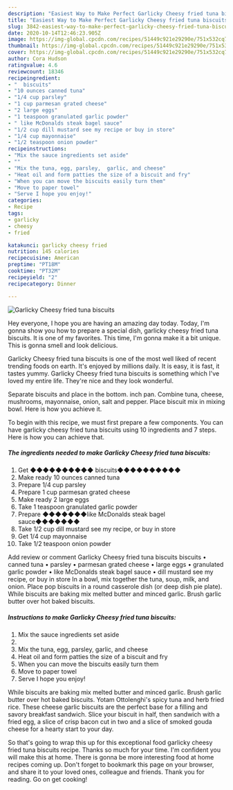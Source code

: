 ```yaml
---
description: "Easiest Way to Make Perfect Garlicky Cheesy fried tuna biscuits"
title: "Easiest Way to Make Perfect Garlicky Cheesy fried tuna biscuits"
slug: 3842-easiest-way-to-make-perfect-garlicky-cheesy-fried-tuna-biscuits
date: 2020-10-14T12:46:23.905Z
image: https://img-global.cpcdn.com/recipes/51449c921e29290e/751x532cq70/garlicky-cheesy-fried-tuna-biscuits-recipe-main-photo.jpg
thumbnail: https://img-global.cpcdn.com/recipes/51449c921e29290e/751x532cq70/garlicky-cheesy-fried-tuna-biscuits-recipe-main-photo.jpg
cover: https://img-global.cpcdn.com/recipes/51449c921e29290e/751x532cq70/garlicky-cheesy-fried-tuna-biscuits-recipe-main-photo.jpg
author: Cora Hudson
ratingvalue: 4.6
reviewcount: 18346
recipeingredient:
- "  biscuits"
- "10 ounces canned tuna"
- "1/4 cup parsley"
- "1 cup parmesan grated cheese"
- "2 large eggs"
- "1 teaspoon granulated garlic powder"
- " like McDonalds steak bagel sauce"
- "1/2 cup dill mustard see my recipe or buy in store"
- "1/4 cup mayonnaise"
- "1/2 teaspoon onion powder"
recipeinstructions:
- "Mix the sauce ingredients set aside"
- ""
- "Mix the tuna, egg, parsley,  garlic, and cheese"
- "Heat oil and form patties the size of a biscuit and fry"
- "When you can move the biscuits easily turn them"
- "Move to paper towel"
- "Serve I hope you enjoy!"
categories:
- Recipe
tags:
- garlicky
- cheesy
- fried

katakunci: garlicky cheesy fried 
nutrition: 145 calories
recipecuisine: American
preptime: "PT18M"
cooktime: "PT32M"
recipeyield: "2"
recipecategory: Dinner

---
```



![Garlicky Cheesy fried tuna biscuits](https://img-global.cpcdn.com/recipes/51449c921e29290e/751x532cq70/garlicky-cheesy-fried-tuna-biscuits-recipe-main-photo.jpg)

Hey everyone, I hope you are having an amazing day today. Today, I'm gonna show you how to prepare a special dish, garlicky cheesy fried tuna biscuits. It is one of my favorites. This time, I'm gonna make it a bit unique. This is gonna smell and look delicious.

Garlicky Cheesy fried tuna biscuits is one of the most well liked of recent trending foods on earth. It's enjoyed by millions daily. It is easy, it is fast, it tastes yummy. Garlicky Cheesy fried tuna biscuits is something which I've loved my entire life. They're nice and they look wonderful.

Separate biscuits and place in the bottom. inch pan. Combine tuna, cheese, mushrooms, mayonnaise, onion, salt and pepper. Place biscuit mix in mixing bowl. Here is how you achieve it.


To begin with this recipe, we must first prepare a few components. You can have garlicky cheesy fried tuna biscuits using 10 ingredients and 7 steps. Here is how you can achieve that.

<!--inarticleads1-->

##### The ingredients needed to make Garlicky Cheesy fried tuna biscuits:

1. Get  ◆◆◆◆◆◆◆◆◆◆ biscuits◆◆◆◆◆◆◆◆◆◆
1. Make ready 10 ounces canned tuna
1. Prepare 1/4 cup parsley
1. Prepare 1 cup parmesan grated cheese
1. Make ready 2 large eggs
1. Take 1 teaspoon granulated garlic powder
1. Prepare  ◆◆◆◆◆◆◆like McDonalds steak bagel sauce◆◆◆◆◆◆◆
1. Take 1/2 cup dill mustard see my recipe, or buy in store
1. Get 1/4 cup mayonnaise
1. Take 1/2 teaspoon onion powder


Add review or comment Garlicky Cheesy fried tuna biscuits biscuits • canned tuna • parsley • parmesan grated cheese • large eggs • granulated garlic powder • like McDonalds steak bagel sauce • dill mustard see my recipe, or buy in store In a bowl, mix together the tuna, soup, milk, and onion. Place pop biscuits in a round casserole dish (or deep dish pie plate). While biscuits are baking mix melted butter and minced garlic. Brush garlic butter over hot baked biscuits. 

<!--inarticleads2-->

##### Instructions to make Garlicky Cheesy fried tuna biscuits:

1. Mix the sauce ingredients set aside
1. 
1. Mix the tuna, egg, parsley,  garlic, and cheese
1. Heat oil and form patties the size of a biscuit and fry
1. When you can move the biscuits easily turn them
1. Move to paper towel
1. Serve I hope you enjoy!


While biscuits are baking mix melted butter and minced garlic. Brush garlic butter over hot baked biscuits. Yotam Ottolenghi&#39;s spicy tuna and herb fried rice. These cheese garlic biscuits are the perfect base for a filling and savory breakfast sandwich. Slice your biscuit in half, then sandwich with a fried egg, a slice of crisp bacon cut in two and a slice of smoked gouda cheese for a hearty start to your day. 

So that's going to wrap this up for this exceptional food garlicky cheesy fried tuna biscuits recipe. Thanks so much for your time. I'm confident you will make this at home. There is gonna be more interesting food at home recipes coming up. Don't forget to bookmark this page on your browser, and share it to your loved ones, colleague and friends. Thank you for reading. Go on get cooking!
